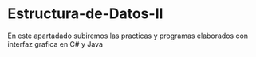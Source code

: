 # Estructura-de-Datos-II
En este apartadado subiremos las practicas y programas elaborados con interfaz grafica en C# y Java
